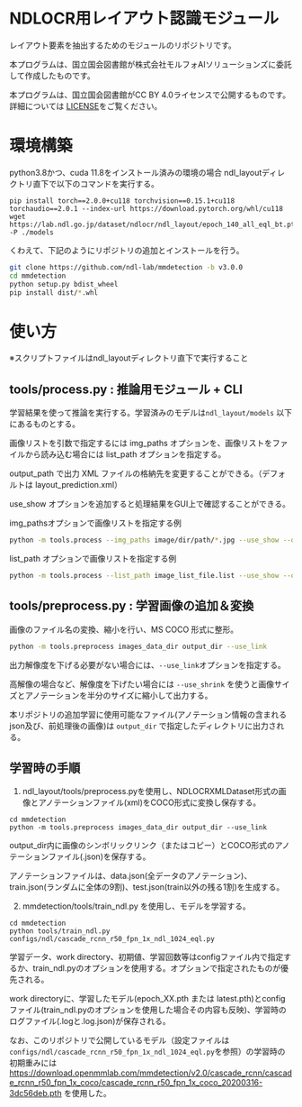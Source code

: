 # NDLOCR用レイアウト認識モジュール

レイアウト要素を抽出するためのモジュールのリポジトリです。

本プログラムは、国立国会図書館が株式会社モルフォAIソリューションズに委託して作成したものです。

本プログラムは、国立国会図書館がCC BY 4.0ライセンスで公開するものです。詳細については
[LICENSE](./LICENSE
)をご覧ください。

# 環境構築

python3.8かつ、cuda 11.8をインストール済みの環境の場合
ndl_layoutディレクトリ直下で以下のコマンドを実行する。
```
pip install torch==2.0.0+cu118 torchvision==0.15.1+cu118 torchaudio==2.0.1 --index-url https://download.pytorch.org/whl/cu118
wget https://lab.ndl.go.jp/dataset/ndlocr/ndl_layout/epoch_140_all_eql_bt.pth -P ./models
```

くわえて、下記のようにリポジトリの追加とインストールを行う。

```bash
git clone https://github.com/ndl-lab/mmdetection -b v3.0.0
cd mmdetection
python setup.py bdist_wheel
pip install dist/*.whl
```


# 使い方
※スクリプトファイルはndl_layoutディレクトリ直下で実行すること

## tools/process.py : 推論用モジュール + CLI

学習結果を使って推論を実行する。学習済みのモデルは`ndl_layout/models` 以下にあるものとする。

画像リストを引数で指定するには img_paths オプションを、画像リストをファイルから読み込む場合には list_path オプションを指定する。

output_path で出力 XML ファイルの格納先を変更することができる。（デフォルトは layout_prediction.xml）

use_show オプションを追加すると処理結果をGUI上で確認することができる。

img_pathsオプションで画像リストを指定する例
```bash
python -m tools.process --img_paths image/dir/path/*.jpg --use_show --output_path layout_prediction.xml --config ./models/ndl_layout_config.py --checkpoint ./models/epoch_140_all_eql_bt.pth
```

list_path オプションで画像リストを指定する例
```bash
python -m tools.process --list_path image_list_file.list --use_show --output_path layout_prediction.xml --config ./models/ndl_layout_config.py --checkpoint ./models/epoch_140_all_eql_bt.pth
```

## tools/preprocess.py : 学習画像の追加＆変換

画像のファイル名の変換、縮小を行い、MS COCO 形式に整形。

```bash
python -m tools.preprocess images_data_dir output_dir --use_link
```

出力解像度を下げる必要がない場合には、`--use_link`オプションを指定する。

高解像の場合など、解像度を下げたい場合には `--use_shrink` を使うと画像サイズとアノテーションを半分のサイズに縮小して出力する。

本リポジトリの追加学習に使用可能なファイル(アノテーション情報の含まれるjson及び、前処理後の画像)は `output_dir` で指定したディレクトリに出力される。 


## 学習時の手順
1) ndl_layout/tools/preprocess.pyを使用し、NDLOCRXMLDataset形式の画像とアノテーションファイル(xml)をCOCO形式に変換し保存する。
```
cd mmdetection
python -m tools.preprocess images_data_dir output_dir --use_link
```
output_dir内に画像のシンボリックリンク（またはコピー）とCOCO形式のアノテーションファイル(.json)を保存する。

アノテーションファイルは、data.json(全データのアノテーション)、train.json(ランダムに全体の9割)、test.json(train以外の残る1割)を生成する。

2) mmdetection/tools/train_ndl.py を使用し、モデルを学習する。
```
cd mmdetection
python tools/train_ndl.py configs/ndl/cascade_rcnn_r50_fpn_1x_ndl_1024_eql.py
```
学習データ、work directory、初期値、学習回数等はconfigファイル内で指定するか、train_ndl.pyのオプションを使用する。オプションで指定されたものが優先される。

work directoryに、学習したモデル(epoch_XX.pth または latest.pth)とconfigファイル(train_ndl.pyのオプションを使用した場合その内容も反映)、学習時のログファイル(.logと.log.json)が保存される。

なお、このリポジトリで公開しているモデル（設定ファイルは`configs/ndl/cascade_rcnn_r50_fpn_1x_ndl_1024_eql.py`を参照）の学習時の初期重みには
https://download.openmmlab.com/mmdetection/v2.0/cascade_rcnn/cascade_rcnn_r50_fpn_1x_coco/cascade_rcnn_r50_fpn_1x_coco_20200316-3dc56deb.pth
を使用した。
